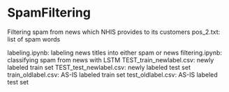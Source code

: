 # SpamFiltering
Filtering spam from news which NHIS provides to its customers
pos_2.txt: list of spam words

labeling.ipynb: labeling news titles into either spam or news 
filtering.ipynb: classifying spam from news with LSTM
TEST_train_newlabel.csv: newly labeled train set
TEST_test_newlabel.csv: newly labeled test set
train_oldlabel.csv: AS-IS labeled train set
test_oldlabel.csv: AS-IS labeled test set
